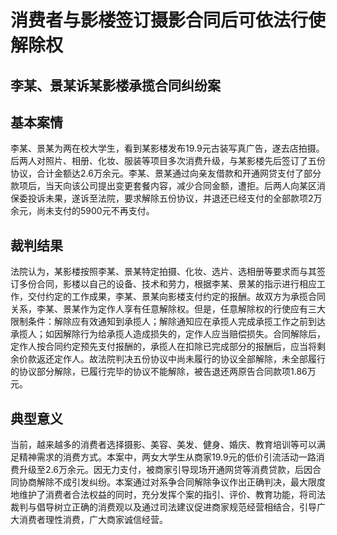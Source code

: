 # 消费者与影楼签订摄影合同后可依法行使解除权
<!-- INFO END -->

## 李某、景某诉某影楼承揽合同纠纷案
## 基本案情

李某、景某为两在校大学生，看到某影楼发布19.9元古装写真广告，遂去店拍摄。后两人对照片、相册、化妆、服装等项目多次消费升级，与某影楼先后签订了五份协议，合计金额达2.6万余元。李某、景某通过向亲友借款和开通网贷支付了部分款项后，当天向该公司提出变更套餐内容，减少合同金额，遭拒。后两人向某区消保委投诉未果，遂诉至法院，要求解除五份协议，并退还已经支付的全部款项2万余元，尚未支付的5900元不再支付。

## 裁判结果

法院认为，某影楼按照李某、景某特定拍摄、化妆、选片、选相册等要求而与其签订多份合同，影楼以自己的设备、技术和劳力，根据李某、景某的指示进行相应工作，交付约定的工作成果，李某、景某向影楼支付约定的报酬。故双方为承揽合同关系，李某、景某作为定作人享有任意解除权。但是，任意解除权的行使应有三大限制条件：解除应有效通知到承揽人；解除通知应在承揽人完成承揽工作之前到达承揽人；如因解除行为给承揽人造成损失的，定作人应当赔偿损失。合同解除后，定作人按合同约定预先支付报酬的，承揽人在扣除已完成部分的报酬后，应当将剩余价款返还定作人。故法院判决五份协议中尚未履行的协议全部解除，未全部履行的协议部分解除，已履行完毕的协议不能解除，被告退还两原告合同款项1.86万元。

## 典型意义

当前，越来越多的消费者选择摄影、美容、美发、健身、婚庆、教育培训等可以满足精神需求的消费方式。本案中，两女大学生从商家19.9元的低价引流活动一路消费升级至2.6万余元。因无力支付，被商家引导现场开通网贷等消费贷款，后因合同协商解除不成引发纠纷。本案通过对系争合同解除争议作出正确判决，最大限度地维护了消费者合法权益的同时，充分发挥个案的指引、评价、教育功能，将司法裁判与倡导树立正确的消费观以及通过司法建议促进商家规范经营相结合，引导广大消费者理性消费，广大商家诚信经营。

